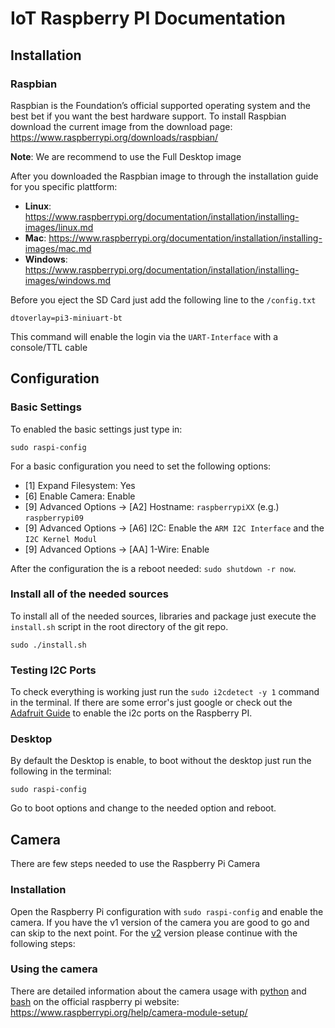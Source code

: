# IoT Raspberry PI Documentation

## Installation

### Raspbian
Raspbian is the Foundation’s official supported operating system and the best bet if you want the best hardware support.
To install Raspbian download the current image from the download page:
https://www.raspberrypi.org/downloads/raspbian/

**Note**: We are recommend to use the Full Desktop image

After you downloaded the Raspbian image to through the installation guide for you specific plattform:
* **Linux**: https://www.raspberrypi.org/documentation/installation/installing-images/linux.md
* **Mac**: https://www.raspberrypi.org/documentation/installation/installing-images/mac.md
* **Windows**: https://www.raspberrypi.org/documentation/installation/installing-images/windows.md

Before you eject the SD Card just add the following line to the ```/config.txt```
```
dtoverlay=pi3-miniuart-bt
```
This command will enable the login via the ```UART-Interface``` with a console/TTL cable

## Configuration

### Basic Settings
To enabled the basic settings just type in:
```
sudo raspi-config
```

For a basic configuration you need to set the following options:
* [1] Expand Filesystem: Yes
* [6] Enable Camera: Enable
* [9] Advanced Options -> [A2] Hostname: ```raspberrypiXX``` (e.g.) ```raspberrypi09```
* [9] Advanced Options -> [A6] I2C: Enable the ```ARM I2C Interface``` and the ```I2C Kernel Modul```
* [9] Advanced Options -> [AA] 1-Wire: Enable

After the configuration the is a reboot needed: ```sudo shutdown -r now```.

### Install all of the needed sources
To install all of the needed sources, libraries and package just execute the ```install.sh``` script in the root directory of the git repo.
```
sudo ./install.sh
```

### Testing I2C Ports
To check everything is working just run the ```sudo i2cdetect -y 1``` command in the terminal.
If there are some error's just google or check out the [Adafruit Guide](https://learn.adafruit.com/adafruits-raspberry-pi-lesson-4-gpio-setup/configuring-i2c) to enable the i2c ports on the Raspberry PI.


### Desktop
By default the Desktop is enable, to boot without the desktop just run the following in the terminal:
```
sudo raspi-config
```
Go to boot options and change to the needed option and reboot.

## Camera

There are few steps needed to use the Raspberry Pi Camera

### Installation

Open the Raspberry Pi configuration with ```sudo raspi-config``` and enable the camera. If you have the v1 version of the camera you are good to go and can skip to the next point. For the [v2](https://www.raspberrypi.org/blog/new-8-megapixel-camera-board-sale-25/) version please continue with the following steps:

### Using the camera

There are detailed information about the camera usage with [python](https://www.raspberrypi.org/documentation/usage/camera/python/README.md) and [bash](https://www.raspberrypi.org/documentation/usage/camera/raspicam/README.md) on the official raspberry pi website: https://www.raspberrypi.org/help/camera-module-setup/
